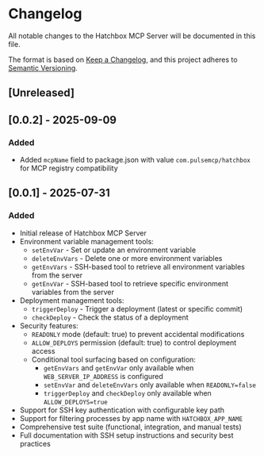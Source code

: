 # Changelog

All notable changes to the Hatchbox MCP Server will be documented in this file.

The format is based on [Keep a Changelog](https://keepachangelog.com/en/1.1.0/),
and this project adheres to [Semantic Versioning](https://semver.org/spec/v2.0.0.html).

## [Unreleased]

## [0.0.2] - 2025-09-09

### Added

- Added `mcpName` field to package.json with value `com.pulsemcp/hatchbox` for MCP registry compatibility

## [0.0.1] - 2025-07-31

### Added

- Initial release of Hatchbox MCP Server
- Environment variable management tools:
  - `setEnvVar` - Set or update an environment variable
  - `deleteEnvVars` - Delete one or more environment variables
  - `getEnvVars` - SSH-based tool to retrieve all environment variables from the server
  - `getEnvVar` - SSH-based tool to retrieve specific environment variables from the server
- Deployment management tools:
  - `triggerDeploy` - Trigger a deployment (latest or specific commit)
  - `checkDeploy` - Check the status of a deployment
- Security features:
  - `READONLY` mode (default: true) to prevent accidental modifications
  - `ALLOW_DEPLOYS` permission (default: true) to control deployment access
  - Conditional tool surfacing based on configuration:
    - `getEnvVars` and `getEnvVar` only available when `WEB_SERVER_IP_ADDRESS` is configured
    - `setEnvVar` and `deleteEnvVars` only available when `READONLY=false`
    - `triggerDeploy` and `checkDeploy` only available when `ALLOW_DEPLOYS=true`
- Support for SSH key authentication with configurable key path
- Support for filtering processes by app name with `HATCHBOX_APP_NAME`
- Comprehensive test suite (functional, integration, and manual tests)
- Full documentation with SSH setup instructions and security best practices
